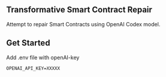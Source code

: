 ## Transformative Smart Contract Repair

Attempt to repair Smart Contracts using OpenAI Codex model.

## Get Started

Add .env file with openAI-key

`OPENAI_API_KEY=XXXXX`
